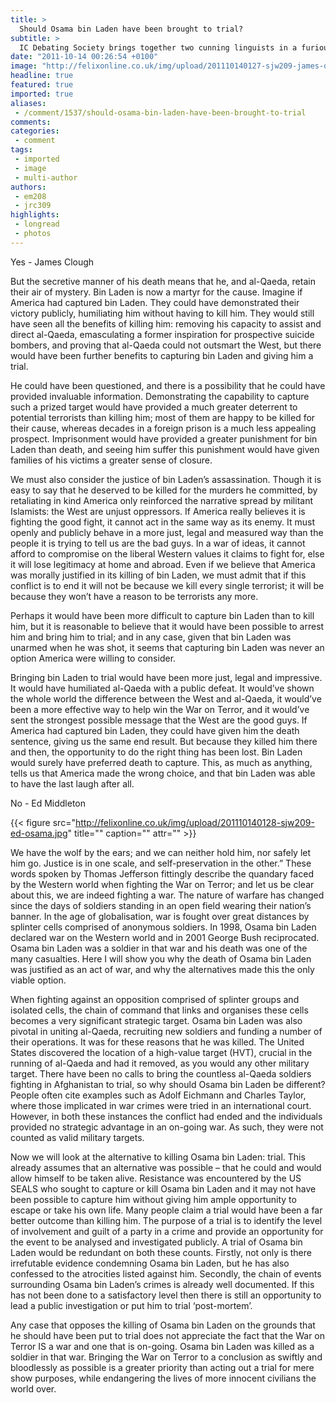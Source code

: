 ```yaml
---
title: >
  Should Osama bin Laden have been brought to trial?
subtitle: >
  IC Debating Society brings together two cunning linguists in a furious head-to-head
date: "2011-10-14 00:26:54 +0100"
image: "http://felixonline.co.uk/img/upload/201110140127-sjw209-james-osama.jpg"
headline: true
featured: true
imported: true
aliases:
 - /comment/1537/should-osama-bin-laden-have-been-brought-to-trial
comments:
categories:
 - comment
tags:
 - imported
 - image
 - multi-author
authors:
 - em208
 - jrc309
highlights:
 - longread
 - photos
---
```


Yes - James Clough

But the secretive manner of his death means that he, and al-Qaeda, retain their air of mystery. Bin Laden is now a martyr for the cause. Imagine if America had captured bin Laden. They could have demonstrated their victory publicly, humiliating him without having to kill him. They would still have seen all the benefits of killing him: removing his capacity to assist and direct al-Qaeda, emasculating a former inspiration for prospective suicide bombers, and proving that al-Qaeda could not outsmart the West, but there would have been further benefits to capturing bin Laden and giving him a trial.

He could have been questioned, and there is a possibility that he could have provided invaluable information. Demonstrating the capability to capture such a prized target would have provided a much greater deterrent to potential terrorists than killing him; most of them are happy to be killed for their cause, whereas decades in a foreign prison is a much less appealing prospect. Imprisonment would have provided a greater punishment for bin Laden than death, and seeing him suffer this punishment would have given families of his victims a greater sense of closure.

We must also consider the justice of bin Laden’s assassination. Though it is easy to say that he deserved to be killed for the murders he committed, by retaliating in kind America only reinforced the narrative spread by militant Islamists: the West are unjust oppressors. If America really believes it is fighting the good fight, it cannot act in the same way as its enemy. It must openly and publicly behave in a more just, legal and measured way than the people it is trying to tell us are the bad guys. In a war of ideas, it cannot afford to compromise on the liberal Western values it claims to fight for, else it will lose legitimacy at home and abroad. Even if we believe that America was morally justified in its killing of bin Laden, we must admit that if this conflict is to end it will not be because we kill every single terrorist; it will be because they won’t have a reason to be terrorists any more.

Perhaps it would have been more difficult to capture bin Laden than to kill him, but it is reasonable to believe that it would have been possible to arrest him and bring him to trial; and in any case, given that bin Laden was unarmed when he was shot, it seems that capturing bin Laden was never an option America were willing to consider.

Bringing bin Laden to trial would have been more just, legal and impressive. It would have humiliated al-Qaeda with a public defeat. It would’ve shown the whole world the difference between the West and al-Qaeda, it would’ve been a more effective way to help win the War on Terror, and it would’ve sent the strongest possible message that the West are the good guys. If America had captured bin Laden, they could have given him the death sentence, giving us the same end result. But because they killed him there and then, the opportunity to do the right thing has been lost. Bin Laden would surely have preferred death to capture. This, as much as anything, tells us that America made the wrong choice, and that bin Laden was able to have the last laugh after all.

No - Ed Middleton

{{< figure src="http://felixonline.co.uk/img/upload/201110140128-sjw209-ed-osama.jpg" title="" caption="" attr="" >}}

We have the wolf by the ears; and we can neither hold him, nor safely let him go. Justice is in one scale, and self-preservation in the other.” These words spoken by Thomas Jefferson fittingly describe the quandary faced by the Western world when fighting the War on Terror; and let us be clear about this, we are indeed fighting a war. The nature of warfare has changed since the days of soldiers standing in an open field wearing their nation’s banner. In the age of globalisation, war is fought over great distances by splinter cells comprised of anonymous soldiers. In 1998, Osama bin Laden declared war on the Western world and in 2001 George Bush reciprocated. Osama bin Laden was a soldier in that war and his death was one of the many casualties. Here I will show you why the death of Osama bin Laden was justified as an act of war, and why the alternatives made this the only viable option.

When fighting against an opposition comprised of splinter groups and isolated cells, the chain of command that links and organises these cells becomes a very significant strategic target. Osama bin Laden was also pivotal in uniting al-Qaeda, recruiting new soldiers and funding a number of their operations. It was for these reasons that he was killed. The United States discovered the location of a high-value target (HVT), crucial in the running of al-Qaeda and had it removed, as you would any other military target. There have been no calls to bring the countless al-Qaeda soldiers fighting in Afghanistan to trial, so why should Osama bin Laden be different? People often cite examples such as Adolf Eichmann and Charles Taylor, where those implicated in war crimes were tried in an international court. However, in both these instances the conflict had ended and the individuals provided no strategic advantage in an on-going war. As such, they were not counted as valid military targets.

Now we will look at the alternative to killing Osama bin Laden: trial. This already assumes that an alternative was possible – that he could and would allow himself to be taken alive. Resistance was encountered by the US SEALS who sought to capture or kill Osama bin Laden and it may not have been possible to capture him without giving him ample opportunity to escape or take his own life.
 Many people claim a trial would have been a far better outcome than killing him. The purpose of a trial is to identify the level of involvement and guilt of a party in a crime and provide an opportunity for the event to be analysed and investigated publicly. A trial of Osama bin Laden would be redundant on both these counts. Firstly, not only is there irrefutable evidence condemning Osama bin Laden, but he has also confessed to the atrocities listed against him. Secondly, the chain of events surrounding Osama bin Laden’s crimes is already well documented. If this has not been done to a satisfactory level then there is still an opportunity to lead a public investigation or put him to trial ‘post-mortem’.

Any case that opposes the killing of Osama bin Laden on the grounds that he should have been put to trial does not appreciate the fact that the War on Terror IS a war and one that is on-going. Osama bin Laden was killed as a soldier in that war. Bringing the War on Terror to a conclusion as swiftly and bloodlessly as possible is a greater priority than acting out a trial for mere show purposes, while endangering the lives of more innocent civilians the world over.
